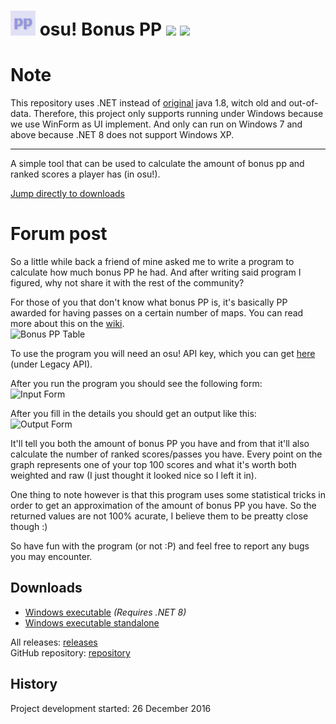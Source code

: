 # <img src="BonusPP/pp.png" width="40"/> osu! Bonus PP [![](https://img.shields.io/github/release/kami-poi/osu-BonusPP.svg)](https://github.com/kami-poi/osu-BonusPP/releases) [![](https://img.shields.io/github/downloads/kami-poi/osu-BonusPP/total.svg)](#downloads)

# Note

This repository uses .NET instead of [original](https://github.com/RoanH/osu-BonusPP) java 1.8, witch old and out-of-data. Therefore, this project only supports running under Windows because we use WinForm as UI implement. And only can run on Windows 7 and above because .NET 8 does not support Windows XP.

---

A simple tool that can be used to calculate the amount of bonus pp and ranked scores a player has (in osu!).

[Jump directly to downloads](#downloads)

# Forum post

So a little while back a friend of mine asked me to write a program to calculate how much bonus PP he had.
And after writing said program I figured, why not share it with the rest of the community?

For those of you that don't know what bonus PP is, it's basically PP awarded for having passes on a certain number of maps. You can read more about this on the [wiki](https://osu.ppy.sh/wiki/Performance_Points).    
![Bonus PP Table](https://media.roanh.dev/bonuspp/table.png)

To use the program you will need an osu! API key, which you can get [here](https://osu.ppy.sh/home/account/edit) (under Legacy API).

After you run the program you should see the following form:    
![Input Form](https://media.roanh.dev/bonuspp/input.png)

After you fill in the details you should get an output like this:    
![Output Form](https://media.roanh.dev/bonuspp/output.png)

It'll tell you both the amount of bonus PP you have and from that it'll also calculate the number of ranked scores/passes you have.
Every point on the graph represents one of your top 100 scores and what it's worth both weighted and raw (I just thought it looked nice so I left it in).

One thing to note however is that this program uses some statistical tricks in order to get an approximation of the amount of bonus PP you have. So the returned values are not 100% acurate, I believe them to be preatty close though :)

So have fun with the program (or not :P) and feel free to report any bugs you may encounter.

## Downloads

- [Windows executable](https://github.com/kami-poi/osu-BonusPP/releases/download/v1.0/BonusPP-v1.0.exe) _(Requires .NET 8)_
- [Windows executable standalone](https://github.com/kami-poi/osu-BonusPP/releases/download/v1.0/BonusPP-standalone-v1.0.exe)

All releases: [releases](https://github.com/kami-poi/osu-BonusPP/releases)<br>
GitHub repository: [repository](https://github.com/kami-poi/osu-BonusPP)<br>

## History
Project development started: 26 December 2016
